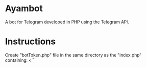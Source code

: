# Ayambot
A bot for Telegram developed in PHP using the Telegram API.

# Instructions
Create "botToken.php" file in the same directory as the "index.php" containing:
<```
<?php
    // Armazena o token de autenticação da API do telegram
    $botToken = "Your Token";
?>
```
